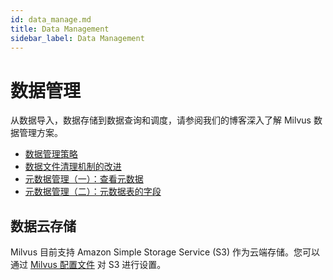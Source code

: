 ```yaml
---
id: data_manage.md
title: Data Management
sidebar_label: Data Management
---
```


# 数据管理

从数据导入，数据存储到数据查询和调度，请参阅我们的博客深入了解 Milvus 数据管理方案。

- [数据管理策略](https://www.milvus.io/cn/blogs/2019-11-08-data-management.md)
- [数据文件清理机制的改进](https://www.milvus.io/cn/blogs/2019-12-18-datafile-cleanup.md)
- [元数据管理（一）：查看元数据](https://www.milvus.io/cn/blogs/2019-12-24-view-metadata.md)
- [元数据管理（二）：元数据表的字段](https://www.milvus.io/cn/blogs/2019-12-27-meta-table.md)

## 数据云存储

Milvus 目前支持 Amazon Simple Storage Service (S3) 作为云端存储。您可以通过 [Milvus 配置文件](milvus_config.md) 对 S3 进行设置。
